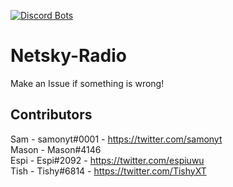 [![Discord Bots](https://discordbots.org/api/widget/394943099354480640.svg)](https://discordbots.org/bot/394943099354480640)

# Netsky-Radio
Make an Issue if something is wrong!

## Contributors
Sam - samonyt#0001 - https://twitter.com/samonyt  
Mason - Mason#4146  
Espi - Espi#2092 - https://twitter.com/espiuwu  
Tish - Tishy#6814 - https://twitter.com/TishyXT
